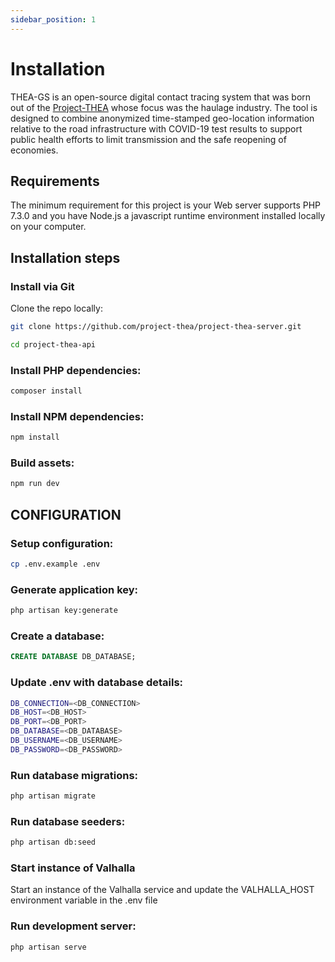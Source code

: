 ```yaml
---
sidebar_position: 1
---
```


# Installation

THEA-GS is an  open-source digital contact tracing system that was born out of the [Project-THEA](https://project-thea.org/) whose focus was  the haulage industry. 
The tool is designed to combine anonymized time-stamped geo-location information relative to the road infrastructure with COVID-19 test results to support public health efforts to limit transmission and the safe reopening of economies.


## Requirements

The minimum requirement for this project is your Web server supports PHP 7.3.0 and you have 
Node.js a javascript runtime environment installed locally on your computer. 

## Installation steps


### Install via Git 

Clone the repo locally:

```sh
git clone https://github.com/project-thea/project-thea-server.git

cd project-thea-api

```

### Install PHP dependencies:

```sh
composer install
```

### Install NPM dependencies:

```sh
npm install
```

### Build assets: 

```sh
npm run dev
```

CONFIGURATION
------------

### Setup configuration:

```sh
cp .env.example .env
```

### Generate application key:

```sh
php artisan key:generate
```

### Create a database:

```sql
CREATE DATABASE DB_DATABASE;
```

### Update .env with database details:

```sh
DB_CONNECTION=<DB_CONNECTION>
DB_HOST=<DB_HOST>
DB_PORT=<DB_PORT>
DB_DATABASE=<DB_DATABASE>
DB_USERNAME=<DB_USERNAME>
DB_PASSWORD=<DB_PASSWORD>
```

### Run database migrations:

```sh
php artisan migrate
```

### Run database seeders:

```sh
php artisan db:seed
```

### Start instance of Valhalla

Start an instance of the Valhalla service and update the  VALHALLA_HOST environment variable in the 
.env file

### Run development server:

```sh
php artisan serve
```